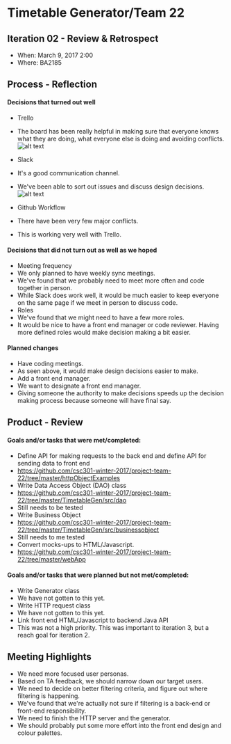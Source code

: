 # Timetable Generator/Team 22

## Iteration 02 - Review & Retrospect

 * When: March 9, 2017 2:00
 * Where: BA2185

## Process - Reflection

#### Decisions that turned out well

* Trello
 * The board has been really helpful in making sure that everyone knows what they are doing, what everyone else is doing and 
  avoiding conflicts.
 ![alt text](https://github.com/csc301-winter-2017/project-team-22/blob/master/deliverableImages/trello.PNG)
* Slack
 * It's a good communication channel.
 * We've been able to sort out issues and discuss design decisions.
 ![alt text](https://github.com/csc301-winter-2017/project-team-22/blob/master/deliverableImages/slack.PNG)

* Github Workflow
 * There have been very few major conflicts. 
 * This is working very well with Trello.

#### Decisions that did not turn out as well as we hoped

* Meeting frequency
 * We only planned to have weekly sync meetings.
 * We've found that we probably need to meet more often and code together in person.
 * While Slack does work well, it would be much easier to keep everyone on the same page if we meet in person to discuss code.
* Roles
 * We've found that we might need to have a few more roles. 
 * It would be nice to have a front end manager or code reviewer. Having more defined roles would make decision making a bit easier.


#### Planned changes

* Have coding meetings.
 * As seen above, it would make design decisions easier to make.
* Add a front end manager.
 * We want to designate a front end manager.
 * Giving someone the authority to make decisions speeds up the decision making process because someone will have final say.


## Product - Review

#### Goals and/or tasks that were met/completed:

* Define API for making requests to the back end and define API for sending data to front end
 * https://github.com/csc301-winter-2017/project-team-22/tree/master/httpObjectExamples
* Write Data Access Object (DAO) class
 * https://github.com/csc301-winter-2017/project-team-22/tree/master/TimetableGen/src/dao 
 * Still needs to be tested
* Write Business Object 
 * https://github.com/csc301-winter-2017/project-team-22/tree/master/TimetableGen/src/businessobject
 * Still needs to me tested
* Convert mocks-ups to HTML/Javascript.
 * https://github.com/csc301-winter-2017/project-team-22/tree/master/webApp

#### Goals and/or tasks that were planned but not met/completed:

* Write Generator class
 * We have not gotten to this yet. 
* Write HTTP request class
 * We have not gotten to this yet.
* Link front end HTML/Javascript to backend Java API
 * This was not a high priority. This was important to iteration 3, but a reach goal for iteration 2. 

## Meeting Highlights

* We need more focused user personas.
 * Based on TA feedback, we should narrow down our target users.
* We need to decide on better filtering criteria, and figure out where filtering is happening.
 * We've found that we're actually not sure if filtering is a back-end or front-end responsibility.
* We need to finish the HTTP server and the generator.
* We should probably put some more effort into the front end design and colour palettes.
